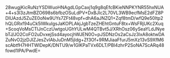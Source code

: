 28wugjKicRuNzYSDWuoHNAgdLGpCaxj1q9g8qEfcBKieNNPKYNR55hxNUA+4+s3l3zJtmBZO698s6bfbzOSuLdPV+DxBJlc2L70VL3WB9ecfMsE2dFZ8PDIUAzdJ5ZuZE0oNw9UYs7ZFt48vpf+dhA6aJNZQ1+Zqf8tmD/wfQ9e50Itp2hQLGRxf94uCk5IWkulgsJaKOPLAkjJgbTzeZHEhtGntuF8tx+WsFRjUKc2Xuq+ScoqVoMsCTlJnCczUwtgoUGhYULwM4QTBvt5J/XRhOsz06ySeaYLdJNyebTJ/JO2CoFO2uDvxejSsd4ayocjhWJEN0O+pJSDNzOs2aCsJz3lxA8oktwDAZuNvO2jzDJIZJesZvIAbJuDnM5jldg+Zf3Of+9RMJiaaFfurJ5mXz13vS9XfM6scAbtfH7HHTWlDepK/DNTU9/w1GlKPaTVx6DLT/PBl4zhrP2SoNA7ScARq48fowd1lPA/PwdE=